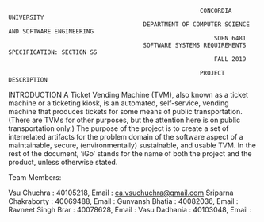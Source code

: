                                                           CONCORDIA UNIVERSITY
                                          DEPARTMENT OF COMPUTER SCIENCE AND SOFTWARE ENGINEERING
                                                              SOEN 6481
                                          SOFTWARE SYSTEMS REQUIREMENTS SPECIFICATION: SECTION SS
                                                              FALL 2019
  
                                                          PROJECT DESCRIPTION
INTRODUCTION
A Ticket Vending Machine (TVM), also known as a ticket machine or a ticketing kiosk,
is an automated, self-service, vending machine that produces tickets for some means of
public transportation. (There are TVMs for other purposes, but the attention here is on
public transportation only.)
The purpose of the project is to create a set of interrelated artifacts for the problem
domain of the software aspect of a maintainable, secure, (environmentally) sustainable,
and usable TVM. In the rest of the document, ‘iGo’ stands for the name of both the
project and the product, unless otherwise stated.

Team Members:

Vsu Chuchra           :  40105218, Email : ca.vsuchuchra@gmail.com
Sriparna Chakraborty  :  40069488, Email :
Gunvansh Bhatia       :  40082036, Email :
Ravneet Singh Brar    :  40078628, Email :
Vasu Dadhania         :  40103048, Email :



